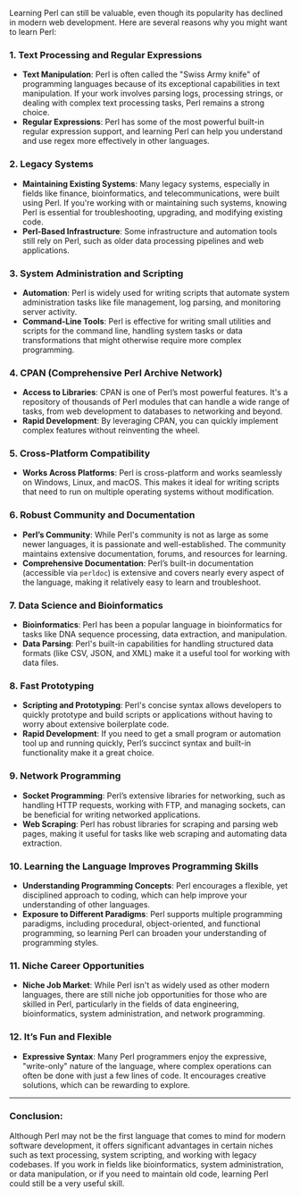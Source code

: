 Learning Perl can still be valuable, even though its popularity has declined in modern web development. Here are several reasons why you might want to learn Perl:

### 1. **Text Processing and Regular Expressions**  
   - **Text Manipulation**: Perl is often called the "Swiss Army knife" of programming languages because of its exceptional capabilities in text manipulation. If your work involves parsing logs, processing strings, or dealing with complex text processing tasks, Perl remains a strong choice.
   - **Regular Expressions**: Perl has some of the most powerful built-in regular expression support, and learning Perl can help you understand and use regex more effectively in other languages.

### 2. **Legacy Systems**  
   - **Maintaining Existing Systems**: Many legacy systems, especially in fields like finance, bioinformatics, and telecommunications, were built using Perl. If you're working with or maintaining such systems, knowing Perl is essential for troubleshooting, upgrading, and modifying existing code.
   - **Perl-Based Infrastructure**: Some infrastructure and automation tools still rely on Perl, such as older data processing pipelines and web applications.

### 3. **System Administration and Scripting**  
   - **Automation**: Perl is widely used for writing scripts that automate system administration tasks like file management, log parsing, and monitoring server activity.
   - **Command-Line Tools**: Perl is effective for writing small utilities and scripts for the command line, handling system tasks or data transformations that might otherwise require more complex programming.

### 4. **CPAN (Comprehensive Perl Archive Network)**  
   - **Access to Libraries**: CPAN is one of Perl’s most powerful features. It's a repository of thousands of Perl modules that can handle a wide range of tasks, from web development to databases to networking and beyond.
   - **Rapid Development**: By leveraging CPAN, you can quickly implement complex features without reinventing the wheel.

### 5. **Cross-Platform Compatibility**  
   - **Works Across Platforms**: Perl is cross-platform and works seamlessly on Windows, Linux, and macOS. This makes it ideal for writing scripts that need to run on multiple operating systems without modification.

### 6. **Robust Community and Documentation**  
   - **Perl’s Community**: While Perl's community is not as large as some newer languages, it is passionate and well-established. The community maintains extensive documentation, forums, and resources for learning.
   - **Comprehensive Documentation**: Perl’s built-in documentation (accessible via `perldoc`) is extensive and covers nearly every aspect of the language, making it relatively easy to learn and troubleshoot.

### 7. **Data Science and Bioinformatics**  
   - **Bioinformatics**: Perl has been a popular language in bioinformatics for tasks like DNA sequence processing, data extraction, and manipulation.
   - **Data Parsing**: Perl's built-in capabilities for handling structured data formats (like CSV, JSON, and XML) make it a useful tool for working with data files.

### 8. **Fast Prototyping**  
   - **Scripting and Prototyping**: Perl's concise syntax allows developers to quickly prototype and build scripts or applications without having to worry about extensive boilerplate code.
   - **Rapid Development**: If you need to get a small program or automation tool up and running quickly, Perl’s succinct syntax and built-in functionality make it a great choice.

### 9. **Network Programming**  
   - **Socket Programming**: Perl’s extensive libraries for networking, such as handling HTTP requests, working with FTP, and managing sockets, can be beneficial for writing networked applications.
   - **Web Scraping**: Perl has robust libraries for scraping and parsing web pages, making it useful for tasks like web scraping and automating data extraction.

### 10. **Learning the Language Improves Programming Skills**  
   - **Understanding Programming Concepts**: Perl encourages a flexible, yet disciplined approach to coding, which can help improve your understanding of other languages.
   - **Exposure to Different Paradigms**: Perl supports multiple programming paradigms, including procedural, object-oriented, and functional programming, so learning Perl can broaden your understanding of programming styles.

### 11. **Niche Career Opportunities**  
   - **Niche Job Market**: While Perl isn't as widely used as other modern languages, there are still niche job opportunities for those who are skilled in Perl, particularly in the fields of data engineering, bioinformatics, system administration, and network programming.

### 12. **It’s Fun and Flexible**  
   - **Expressive Syntax**: Many Perl programmers enjoy the expressive, "write-only" nature of the language, where complex operations can often be done with just a few lines of code. It encourages creative solutions, which can be rewarding to explore.

---

### Conclusion:  
Although Perl may not be the first language that comes to mind for modern software development, it offers significant advantages in certain niches such as text processing, system scripting, and working with legacy codebases. If you work in fields like bioinformatics, system administration, or data manipulation, or if you need to maintain old code, learning Perl could still be a very useful skill.
